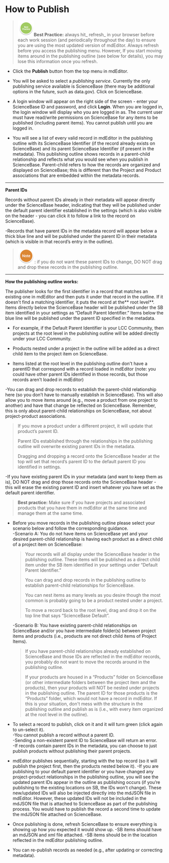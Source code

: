 # How to Publish

> ![](/assets/BestPracticeSmall.png)**Best Practice:** always hit_ refresh_ in your browser before each work session \(and periodically throughout the day\) to ensure you are using the most updated version of mdEditor. Always refresh before you access the publishing menu. However, If you start moving items around in the publishing outline \(see below for details\), you may lose this information once you refresh.

* Click the **Publish** button from the top menu in mdEditor.

* You will be asked to select a _publishing service_. Currently the only publishing service available is ScienceBase \(there may be additional options in the future, such as data.gov\). Click on ScienceBase.

* A login window will appear on the right side of the screen - enter your ScienceBase ID and password, and click **Login**. When you are logged in, the login window will display who you are logged in as. The current user must have read/write permissions on ScienceBase for any items to be published \(including parent items\). You cannot publish until you are logged in.

* You will see a list of every valid record in mdEditor in the publishing outline with its ScienceBase Identifier \(if the record already exists on ScienceBase\) and its parent ScienceBase Identifier \(if present in the metadata\). This publishing outline shows records in a parent-child relationship and reflects what you would see when you publish in ScienceBase. Parent-child refers to how the records are organized and displayed on ScienceBase; this is different than the Project and Product associations that are embedded within the metadata records.

---

**Parent IDs**

Records without parent IDs already in their metadata will appear directly under the ScienceBase header, indicating that they will be published under the default parent identifier established in the settings \(which is also visible on the header - you can click it to follow a link to the record on ScienceBase\).

-Records that have parent IDs in the metadata record will appear below a thick blue line and will be published under the parent ID in their metadata \(which is visible in that record’s entry in the outline\).

> ![](/assets/NoteSmall.png): if you do not want these parent IDs to change, DO NOT drag and drop these records in the publishing outline.

---

**How the publishing outline works:**

The publisher looks for the first identifier in a record that matches an existing one in mdEditor and then puts it under that record in the outline. If it doesn't find a matching identifier, it puts the record at the** root level**. Items directly below the ScienceBase header will be published under the SB item identified in your settings as “Default Parent Identifier.” Items below the blue line will be published under the parent ID specified in the metadata.

* For example, if the Default Parent Identifier is your LCC Community, then projects at the root level in the publishing outline will be added directly under your LCC Community.

* Products nested under a project in the outline will be added as a direct child item to the project item on ScienceBase.

* Items listed at the root level in the publishing outline don't have a parentID that correspond with a record loaded in mdEditor \(note: you could have other parent IDs identified in those records, but those records aren't loaded in mdEditor\)

-You can drag and drop records to establish the parent-child relationship here \(so you don’t have to manually establish in ScienceBase\). This will also allow you to move items around \(e.g., move a product from one project to another\) and have that change be reflected on ScienceBase. Remember, this is only about parent-child relationships on ScienceBase, not about project-product associations.

> If you move a product under a different project, it will update that product’s parent ID.
>
> Parent IDs established through the relationships in the publishing outline will overwrite existing parent IDs in the metadata.
>
> Dragging and dropping a record onto the ScienceBase header at the top will set that record’s parent ID to the default parent ID you identified in settings.

-If you have existing parent IDs in your metadata \(and want to keep them as is\), DO NOT drag and drop those records onto the ScienceBase header - this will erase the existing parent ID and insert whatever you have set as the default parent identifier.

> **Best practice:** Make sure if you have projects and associated products that you have them in mdEditor at the same time and manage them at the same time.

* Before you move records in the publishing outline please select your scenario below and follow the corresponding guidance.  
  -Scenario A: You do not have items on ScienceBase yet and your desired parent-child relationship is having each product as a direct child of a project item on ScienceBase:

  > Your records will all display under the ScienceBase header in the publishing outline. These items will be published as a direct child item under the SB item identified in your settings under “Default Parent Identifier.”
  >
  > You can drag and drop records in the publishing outline to establish parent-child relationships for ScienceBase.
  >
  > You can nest items as many levels as you desire though the most common is probably going to be a product nested under a project.
  >
  > To move a record back to the root level, drag and drop it on the top line that says “ScienceBase Default”.

  -Scenario B: You have existing parent-child relationships on ScienceBase and/or you have intermediate folder\(s\) between project items and products \(i.e., products are not direct child items of Project Items\).

  > If you have parent-child relationships already established on ScienceBase and those IDs are reflected in the mdEditor records, you probably do not want to move the records around in the publishing outline.
  >
  > If your products are housed in a “Products” folder on ScienceBase \(or other intermediate folders between the project item and the products\), then your products will NOT be nested under projects in the publishing outline. The parent ID for those products is the “Products” folder, which would not have a record in mdEditor. If this is your situation, don't mess with the structure in the publishing outline and publish as is \(i.e., with every item organized at the root level in the outline\).

* To select a record to publish, click on it and it will turn green \(click again to un-select it\).   
  -You cannot publish a record without a parent ID.  
  -Sending a non-existent parent ID to ScienceBase will return an error.  
  -If records contain parent IDs in the metadata, you can choose to just publish products without publishing their parent projects.

* mdEditor publishes sequentially, starting with the top record \(so it will publish the project first, then the products nested below it\). 
  -If you are publishing to your default parent identifier or you have changed any project-product relationships in the publishing outline, you will see the updated parent IDs appear in the outline as publishing occurs \(if you’re publishing to the existing locations on SB, the IDs won’t change\). These new/updated IDs will also be injected directly into the mdJSON file in mdEditor. However, these updated IDs will not be included in the mdJSON file that is attached to ScienceBase as part of the publishing process. You would have to publish the record a second time to update the mdJSON file attached on ScienceBase.
* Once publishing is done, refresh ScienceBase to ensure everything is showing up how you expected it would show up.
  -SB items should have an mdJSON and xml file attached.
  -SB items should be in the location reflected in the mdEditor publishing outline.
* You can re-publish records as needed \(e.g., after updating or correcting metadata\).



